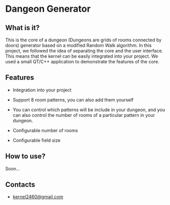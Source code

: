 # Dangeon Generator
## What is it?
This is the core of a dungeon (Dungeons are grids of rooms connected by doors) generator based on a modified Random Walk algorithm. In this project, we followed the idea of ​​separating the core and the user interface. This means that the kernel can be easily integrated into your project. We used a small QT/C++ application to demonstrate the features of the core.

## Features
- Integration into your project

- Support 8 room patterns, you can also add them yourself

- You can control which patterns will be include in your dungeon, and you can also control the number of rooms of a particular pattern in your dungeon.

- Configurable number of rooms

- Configurable field size

## How to use?
Soon...

## Contacts
- kernel2460@gmail.com
